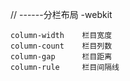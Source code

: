 // ------分栏布局 -webkit

    column-width    栏目宽度
    column-count    栏目列数
    column-gap      栏目距离
    column-rule     栏目间隔线
